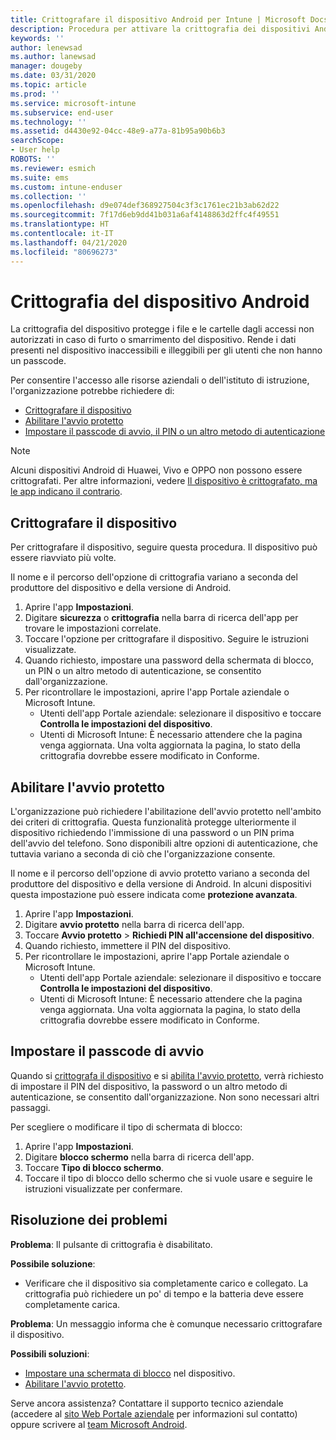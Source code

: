 ```yaml
---
title: Crittografare il dispositivo Android per Intune | Microsoft Docs
description: Procedura per attivare la crittografia dei dispositivi Android quando richiesto da Intune
keywords: ''
author: lenewsad
ms.author: lanewsad
manager: dougeby
ms.date: 03/31/2020
ms.topic: article
ms.prod: ''
ms.service: microsoft-intune
ms.subservice: end-user
ms.technology: ''
ms.assetid: d4430e92-04cc-48e9-a77a-81b95a90b6b3
searchScope:
- User help
ROBOTS: ''
ms.reviewer: esmich
ms.suite: ems
ms.custom: intune-enduser
ms.collection: ''
ms.openlocfilehash: d9e074def368927504c3f3c1761ec21b3ab62d22
ms.sourcegitcommit: 7f17d6eb9dd41b031a6af4148863d2ffc4f49551
ms.translationtype: HT
ms.contentlocale: it-IT
ms.lasthandoff: 04/21/2020
ms.locfileid: "80696273"
---
```

# <a name="encrypting-your-android-device"></a>Crittografia del dispositivo Android

La crittografia del dispositivo protegge i file e le cartelle dagli accessi non autorizzati in caso di furto o smarrimento del dispositivo. Rende i dati presenti nel dispositivo inaccessibili e illeggibili per gli utenti che non hanno un passcode. 

Per consentire l'accesso alle risorse aziendali o dell'istituto di istruzione, l'organizzazione potrebbe richiedere di:

* [Crittografare il dispositivo](#encrypt-device)
* [Abilitare l'avvio protetto](#enable-secure-startup)
* [Impostare il passcode di avvio, il PIN o un altro metodo di autenticazione](#set-startup-passcode)  

> [!Note]
> Alcuni dispositivi Android di Huawei, Vivo e OPPO non possono essere crittografati. Per altre informazioni, vedere [Il dispositivo è crittografato, ma le app indicano il contrario](your-device-appears-encrypted-but-cp-says-otherwise-android.md).  

## <a name="encrypt-device"></a>Crittografare il dispositivo

Per crittografare il dispositivo, seguire questa procedura. Il dispositivo può essere riavviato più volte. 

Il nome e il percorso dell'opzione di crittografia variano a seconda del produttore del dispositivo e della versione di Android. 

1. Aprire l'app **Impostazioni**.
2. Digitare **sicurezza** o **crittografia** nella barra di ricerca dell'app per trovare le impostazioni correlate.
3. Toccare l'opzione per crittografare il dispositivo. Seguire le istruzioni visualizzate.  
4. Quando richiesto, impostare una password della schermata di blocco, un PIN o un altro metodo di autenticazione, se consentito dall'organizzazione. 
5. Per ricontrollare le impostazioni, aprire l'app Portale aziendale o Microsoft Intune.
    * Utenti dell'app Portale aziendale: selezionare il dispositivo e toccare **Controlla le impostazioni del dispositivo**. 
    * Utenti di Microsoft Intune: È necessario attendere che la pagina venga aggiornata. Una volta aggiornata la pagina, lo stato della crittografia dovrebbe essere modificato in Conforme. 

## <a name="enable-secure-startup"></a>Abilitare l'avvio protetto

L'organizzazione può richiedere l'abilitazione dell'avvio protetto nell'ambito dei criteri di crittografia. Questa funzionalità protegge ulteriormente il dispositivo richiedendo l'immissione di una password o un PIN prima dell'avvio del telefono. Sono disponibili altre opzioni di autenticazione, che tuttavia variano a seconda di ciò che l'organizzazione consente. 

Il nome e il percorso dell'opzione di avvio protetto variano a seconda del produttore del dispositivo e della versione di Android. In alcuni dispositivi questa impostazione può essere indicata come **protezione avanzata**. 

1. Aprire l'app **Impostazioni**.
2. Digitare **avvio protetto** nella barra di ricerca dell'app.
3. Toccare **Avvio protetto** > **Richiedi PIN all'accensione del dispositivo**.
4. Quando richiesto, immettere il PIN del dispositivo.   
5. Per ricontrollare le impostazioni, aprire l'app Portale aziendale o Microsoft Intune.
    * Utenti dell'app Portale aziendale: selezionare il dispositivo e toccare **Controlla le impostazioni del dispositivo**. 
    * Utenti di Microsoft Intune: È necessario attendere che la pagina venga aggiornata. Una volta aggiornata la pagina, lo stato della crittografia dovrebbe essere modificato in Conforme.  


## <a name="set-startup-passcode"></a>Impostare il passcode di avvio   
Quando si [crittografa il dispositivo](#encrypt-device) e si [abilita l'avvio protetto](#enable-secure-startup), verrà richiesto di impostare il PIN del dispositivo, la password o un altro metodo di autenticazione, se consentito dall'organizzazione. Non sono necessari altri passaggi. 

Per scegliere o modificare il tipo di schermata di blocco:

1. Aprire l'app **Impostazioni**.
2. Digitare **blocco schermo** nella barra di ricerca dell'app.
3. Toccare **Tipo di blocco schermo**.
4. Toccare il tipo di blocco dello schermo che si vuole usare e seguire le istruzioni visualizzate per confermare.  

## <a name="troubleshoot"></a>Risoluzione dei problemi    
**Problema**: Il pulsante di crittografia è disabilitato.   

**Possibile soluzione**: 
* Verificare che il dispositivo sia completamente carico e collegato. La crittografia può richiedere un po' di tempo e la batteria deve essere completamente carica.   

**Problema**: Un messaggio informa che è comunque necessario crittografare il dispositivo.  

**Possibili soluzioni**:
   *  [Impostare una schermata di blocco](#set-startup-passcode) nel dispositivo. 
   * [Abilitare l'avvio protetto](#enable-secure-startup).

Serve ancora assistenza? Contattare il supporto tecnico aziendale (accedere al [sito Web Portale aziendale](https://go.microsoft.com/fwlink/?linkid=2010980) per informazioni sul contatto) oppure scrivere al <a href="mailto:wintunedroidfbk@microsoft.com?subject=I'm having trouble with encryption on my Android device&body=Describe the issue you're experiencing here.">team Microsoft Android</a>.  

